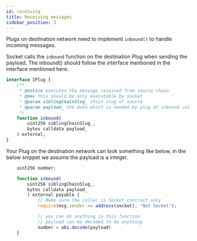 ```yaml
---
id: receiving
title: Receiving messages
sidebar_position: 3
---
```

Plugs on destination network need to implement `inbound()` to handle incoming messages.
<!-- // TODO link interface -->
Socket calls the `inbound` function on the destination Plug when sending the payload. The inbound() should follow the interface mentioned in the interface mentioned here. 

```javascript
interface IPlug {
    /**
     * @notice executes the message received from source chain
     * @dev this should be only executable by socket
     * @param siblingChainSlug_ chain slug of source
     * @param payload_ the data which is needed by plug at inbound call on destination
     */
    function inbound(
        uint256 siblingChainSlug_,
        bytes calldata payload_
    ) external;
}
```

Your Plug on the destination network can look something like below, in the below snippet we assume the payload is a integer.

```javascript
    uint256 number;

    function inbound(
        uint256 siblingChainSlug_,
        bytes calldata payload_
        ) external payable {
            // Make sure the caller is Socket contract only
            require(msg.sender == address(socket), "Not Socket");

            // you can do anything in this function
            // payload can be decoded to do anything
            number = abi.decode(payload)
    }
```
